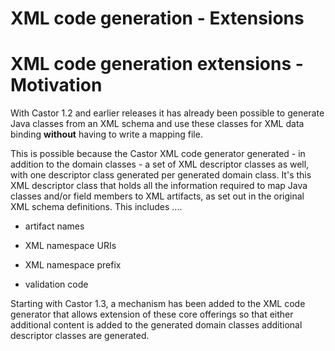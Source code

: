 XML code generation - Extensions 
================================

XML code generation extensions - Motivation 
===========================================

With Castor 1.2 and earlier releases it has already been possible to
generate Java classes from an XML schema and use these classes for XML
data binding **without** having to write a mapping file.

This is possible because the Castor XML code generator generated - in
addition to the domain classes - a set of XML descriptor classes as
well, with one descriptor class generated per generated domain class.
It's this XML descriptor class that holds all the information required
to map Java classes and/or field members to XML artifacts, as set out in
the original XML schema definitions. This includes ....

-   artifact names

-   XML namespace URIs

-   XML namespace prefix

-   validation code

Starting with Castor 1.3, a mechanism has been added to the XML code
generator that allows extension of these core offerings so that either
additional content is added to the generated domain classes additional
descriptor classes are generated.
